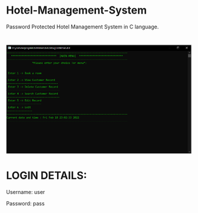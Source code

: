 # Hotel-Management-System
Password Protected Hotel Management System in C language. 

# 

![](./hotel.PNG)

# LOGIN DETAILS:

Username: user

Password: pass
